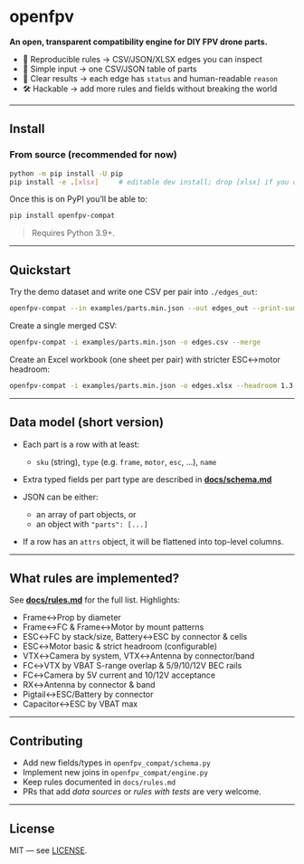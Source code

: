 # openfpv

**An open, transparent compatibility engine for DIY FPV drone parts.**

- 🧮 Reproducible rules → CSV/JSON/XLSX edges you can inspect
- 🧰 Simple input → one CSV/JSON table of parts
- 🧪 Clear results → each edge has `status` and human-readable `reason`
- 🛠️ Hackable → add more rules and fields without breaking the world

---

## Install

### From source (recommended for now)
```bash
python -m pip install -U pip
pip install -e .[xlsx]     # editable dev install; drop [xlsx] if you don't need Excel output
```

Once this is on PyPI you’ll be able to:

```bash
pip install openfpv-compat
```

> Requires Python 3.9+.

---

## Quickstart

Try the demo dataset and write one CSV per pair into `./edges_out`:

```bash
openfpv-compat --in examples/parts.min.json --out edges_out --print-summary
```

Create a single merged CSV:

```bash
openfpv-compat -i examples/parts.min.json -o edges.csv --merge
```

Create an Excel workbook (one sheet per pair) with stricter ESC↔motor headroom:

```bash
openfpv-compat -i examples/parts.min.json -o edges.xlsx --headroom 1.3
```

---

## Data model (short version)

* Each part is a row with at least:

  * `sku` (string), `type` (e.g. `frame`, `motor`, `esc`, …), `name`
* Extra typed fields per part type are described in **[docs/schema.md](docs/schema.md)**
* JSON can be either:

  * an array of part objects, or
  * an object with `"parts": [...]`
* If a row has an `attrs` object, it will be flattened into top-level columns.

---

## What rules are implemented?

See **[docs/rules.md](docs/rules.md)** for the full list. Highlights:

* Frame↔Prop by diameter
* Frame↔FC & Frame↔Motor by mount patterns
* ESC↔FC by stack/size, Battery↔ESC by connector & cells
* ESC↔Motor basic & strict headroom (configurable)
* VTX↔Camera by system, VTX↔Antenna by connector/band
* FC↔VTX by VBAT S-range overlap & 5/9/10/12V BEC rails
* FC↔Camera by 5V current and 10/12V acceptance
* RX↔Antenna by connector & band
* Pigtail↔ESC/Battery by connector
* Capacitor↔ESC by VBAT max

---

## Contributing

* Add new fields/types in `openfpv_compat/schema.py`
* Implement new joins in `openfpv_compat/engine.py`
* Keep rules documented in `docs/rules.md`
* PRs that add *data sources* or *rules with tests* are very welcome.

---

## License

MIT — see [LICENSE](LICENSE).
